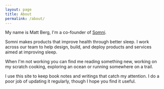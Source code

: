 ```yaml
---
layout: page
title: About
permalink: /about/
---
```


My name is Matt Berg, I'm a co-founder of [Somni](http://puresomni.com/).

Somni makes products that improve health through better sleep. I work across our team to help design, build, and deploy products and services aimed at improving sleep.

When I'm not working you can find me reading something new, working on my scratch cooking, exploring an ocean or running somewhere on a trail.

I use this site to keep book notes and writings that catch my attention. I do a poor job of updating it regularly, though I hope you find it useful.
